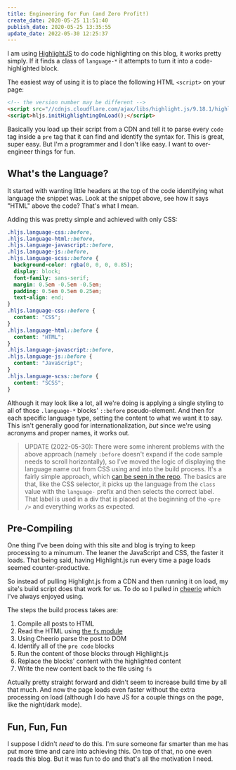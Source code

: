 ```yaml
---
title: Engineering for Fun (and Zero Profit!)
create_date: 2020-05-25 11:51:40
publish_date: 2020-05-25 13:35:55
update_date: 2022-05-30 12:25:37
---
```

I am using [HighlightJS](https://highlightjs.org/) to do code highlighting on this blog, it works pretty simply. If it finds a class of `language-*` it attempts to turn it into a code-highlighted block.

The easiest way of using it is to place the following HTML `<script>` on your page:

```html
<!-- the version number may be different -->
<script src="//cdnjs.cloudflare.com/ajax/libs/highlight.js/9.18.1/highlight.min.js"></script>
<script>hljs.initHighlightingOnLoad();</script>
```

Basically you load up their script from a CDN and tell it to parse every `code` tag inside a `pre` tag that it can find and identify the syntax for. This is great, super easy. But I'm a programmer and I don't like easy. I want to over-engineer things for fun.

## What's the Language?

It started with wanting little headers at the top of the code identifying what language the snippet was. Look at the snippet above, see how it says "HTML" above the code? That's what I mean.

Adding this was pretty simple and achieved with only CSS:

```css
.hljs.language-css::before,
.hljs.language-html::before,
.hljs.language-javascript::before,
.hljs.language-js::before,
.hljs.language-scss::before {
  background-color: rgba(0, 0, 0, 0.85);
  display: block;
  font-family: sans-serif;
  margin: 0.5em -0.5em -0.5em;
  padding: 0.5em 0.5em 0.25em;
  text-align: end;
}
.hljs.language-css::before {
  content: "CSS";
}
.hljs.language-html::before {
  content: "HTML";
}
.hljs.language-javascript::before,
.hljs.language-js::before {
  content: "JavaScript";
}
.hljs.language-scss::before {
  content: "SCSS";
}
```

Although it may look like a lot, all we're doing is applying a single styling to all of those `.language-*` blocks' `::before` pseudo-element. And then for each specific language type, setting the content to what we want it to say. This isn't generally good for internationalization, _but_ since we're using acronyms and proper names, it works out.

> UPDATE (2022-05-30): There were some inherent problems with the above approach (namely `:before` doesn't expand if the code sample needs to scroll horizontally), so I've moved the logic of displaying the language name out from CSS using and into the build process. It's a fairly simple approach, which [can be seen in the repo](https://github.com/gonzofish/fehskens.com/blob/f295152031b166ced7d72df7cd3168ee9215f408/scripts/highlight-syntax.js#L47). The basics are that, like the CSS selector, it picks up the language from the `class` value with the `language-` prefix and then selects the correct label. That label is used in a div that is placed at the beginning of the `<pre />` and everything works as expected.
## Pre-Compiling

One thing I've been doing with this site and blog is trying to keep processing to a minumum. The leaner the JavaScript and CSS, the faster it loads. That being said, having Highlight.js run every time a page loads seemed counter-productive.

So instead of pulling Highlight.js from a CDN and then running it on load, my site's build script does that work for us. To do so I pulled in [cheerio](https://cheerio.js.org/) which I've always enjoyed using.

The steps the build process takes are:

1. Compile all posts to HTML
2. Read the HTML using [the `fs` module](https://nodejs.org/api/fs.html)
3. Using Cheerio parse the post to DOM
4. Identify all of the `pre code` blocks
5. Run the content of those blocks through Highlight.js
6. Replace the blocks' content with the highlighted content
7. Write the new content back to the file using `fs`

Actually pretty straight forward and didn't seem to increase build time by all that much. And now the page loads even faster without the extra processing on load (although I do have JS for a couple things on the page, like the night/dark mode).

## Fun, Fun, Fun

I suppose I didn't _need_ to do this. I'm sure someone far smarter than me has put more time and care into achieving this. On top of that, no one even reads this blog. But it was fun to do and that's all the motivation I need.
